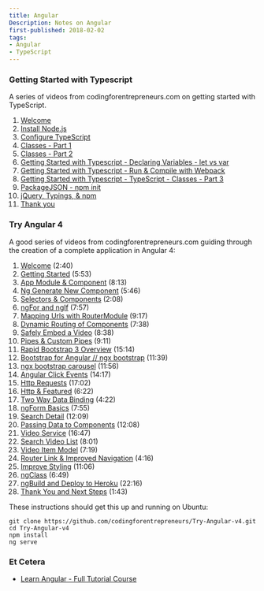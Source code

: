 ```yaml
---
title: Angular
Description: Notes on Angular
first-published: 2018-02-02
tags:
- Angular
- TypeScript
---
```


### Getting Started with Typescript ###

A series of videos from codingforentrepreneurs.com on getting started with
TypeScript.

1.  [Welcome][1]
2.  [Install Node.js][2]
3.  [Configure TypeScript][3]
4.  [Classes - Part 1][4]
5.  [Classes - Part 2][5]
6.  [Getting Started with Typescript - Declaring Variables - let vs var][6]
7.  [Getting Started with Typescript - Run & Compile with Webpack][7]
8.  [Getting Started with Typescript - TypeScript - Classes - Part 3][8]
9.  [PackageJSON - npm init][9]
10. [jQuery, Typings, & npm][10]
11. [Thank you][11]

[1]: https://www.youtube.com/watch?v=yRQlo6ApYLw
  "Getting Started with Typescript - Welcome"
[2]: https://www.youtube.com/watch?v=41nVtaAVdh4
  "Getting Started with Typescript - Install Node.js"
[3]: https://www.youtube.com/watch?v=0ZNcPLcJmQU
  "Getting Started with Typescript - Configure TypeScript"
[4]: https://www.youtube.com/watch?v=PO5SPiGoKxU
  "Getting Started with Typescript - TypeScript - Classes - Part 1"
[5]: https://www.youtube.com/watch?v=5Fl3kC20Rpg
  "Getting Started with Typescript - TypeScript - Classes - Part 2"
[6]: https://www.youtube.com/watch?v=Hril5KRBq1U
  "Getting Started with Typescript - Declaring Variables - let vs var"
[7]: https://www.youtube.com/watch?v=b-Ie2uBTgg0
  "Getting Started with Typescript - Run & Compile with Webpack"
[8]: https://www.youtube.com/watch?v=eGgD9LGfrCA
  "Getting Started with Typescript - TypeScript - Classes - Part 3"
[9]: https://www.youtube.com/watch?v=TqzT_KbSFt0
  "Getting Started with Typescript - PackageJSON - npm init"
[10]: https://www.youtube.com/watch?v=pKnRkiAlfjI
  "Getting Started with Typescript - jQuery, Typings, & npm"
[11]: https://www.youtube.com/watch?v=BD6OPsQRIak
  " Getting Started with Typescript - Thank you"
  
### Try Angular 4 ###

A good series of videos from codingforentrepreneurs.com guiding through the
creation of a complete application in Angular 4:

1.  [Welcome][12] (2:40)
2.  [Getting Started][13] (5:53)
3.  [App Module & Component][14] (8:13)
4.  [Ng Generate New Component][15] (5:46)
5.  [Selectors & Components][16] (2:08)
6.  [ngFor and ngIf][17] (7:57)
7.  [Mapping Urls with RouterModule][18] (9:17)
8.  [Dynamic Routing of Components][19] (7:38)
9.  [Safely Embed a Video][20] (8:38)
10. [Pipes & Custom Pipes][21] (9:11)
11. [Rapid Bootstrap 3 Overview][22] (15:14)
12. [Bootstrap for Angular // ngx bootstrap][23] (11:39)
13. [ngx bootstrap carousel][24] (11:56)
14. [Angular Click Events][25] (14:17)
15. [Http Requests][26] (17:02)
16. [Http & Featured][27] (6:22)
17. [Two Way Data Binding][28] (4:22)
18. [ngForm Basics][29] (7:55)
19. [Search Detail][30] (12:09)
20. [Passing Data to Components][31] (12:08)
21. [Video Service][32] (16:47)
22. [Search Video List][33] (8:01)
23. [Video Item Model][34] (7:19)
24. [Router Link & Improved Navigation][35] (4:16)
25. [Improve Styling][36] (11:06)
26. [ngClass][37] (6:49)
27. [ngBuild and Deploy to Heroku][38] (22:16)
28. [Thank You and Next Steps][39] (1:43)

These instructions should get this up and running on Ubuntu:

```
git clone https://github.com/codingforentrepreneurs/Try-Angular-v4.git
cd Try-Angular-v4
npm install
ng serve
```

[12]: https://www.youtube.com/watch?v=9wc8Gv8X49U
  "Welcome to Try Angular v4"
[13]: https://www.youtube.com/watch?v=8QOzAmWyouA
  "Try Angular v4 - Getting Started"
[14]: https://www.youtube.com/watch?v=fOuKO2dVU0U
  "Try Angular v4 - App Module & Component"
[15]: https://www.youtube.com/watch?v=XGEsZmoZNbw
  "Try Angular v4 - Ng Generate New Component"
[16]: https://www.youtube.com/watch?v=E1lSYoLf5P4
  "Try Angular v4 - Selectors & Components"
[17]: https://www.youtube.com/watch?v=uBeDt_poi00
  "Try Angular v4 - ngFor and ngIf"
[18]: https://www.youtube.com/watch?v=1GnMB9ge6tg
  "Try Angular v4 - Mapping Urls with RouterModule"
[19]: https://www.youtube.com/watch?v=N0ldJ9jITE8
  "Try Angular v4 - Dynamic Routing of Components"
[20]: https://www.youtube.com/watch?v=6wD4V0rvlDI
  "Try Angular v4 - Safely Embed a Video"
[21]: https://www.youtube.com/watch?v=nzyJ9imm29w
  "Try Angular v4 - Pipes & Custom Pipes"
[22]: https://www.youtube.com/watch?v=lYvmbQiFnXE
  "Try Angular v4 - Rapid Bootstrap 3 Overview"
[23]: https://www.youtube.com/watch?v=BlGh1WbOC14
  "Try Angular v4 - Bootstrap for Angular // ngx bootstrap"
[24]: https://www.youtube.com/watch?v=LOJJvMacqEg
  "Try Angular v4 - ngx bootstrap carousel"
[25]: https://www.youtube.com/watch?v=wBakyoAR8XM
  "Try Angular v4 - Angular Click Events"
[26]: https://www.youtube.com/watch?v=9De86OZlQVI
  "Try Angular v4 - Http Requests"
[27]: https://www.youtube.com/watch?v=nczKQvWnQgA
  "Try Angular v4 - Http & Featured"
[28]: https://www.youtube.com/watch?v=sYVEgCKPae0
  "Try Angular v4 - Two Way Data Binding"
[29]: https://www.youtube.com/watch?v=I38MJjkLaTQ
  "Try Angular v4 - ngForm Basics"
[30]: https://www.youtube.com/watch?v=amJVnw_-nlU
  "Try Angular v4 - Search Detail"
[31]: https://www.youtube.com/watch?v=Fz3ktaxnO5M
  "Try Angular v4 - Passing Data to Components"
[32]: https://www.youtube.com/watch?v=N2cs16nhw0s
  "Try Angular v4 - Video Service"
[33]: https://www.youtube.com/watch?v=THIcQsBcNzs
  "Try Angular v4 - Search Video List"
[34]: https://www.youtube.com/watch?v=b2neQ8Di7_A
  "Try Angular v4 - Video Item Model"
[35]: https://www.youtube.com/watch?v=aKrZIn5a7Ug
  "Try Angular v4 - Router Link & Improved Navigation"
[36]: https://www.youtube.com/watch?v=yoMxk8PWQKE
  "Try Angular v4 - Improve Styling"
[37]: https://www.youtube.com/watch?v=WUPk8bcZ9EA
  "Try Angular v4 - ngClass"
[38]: https://www.youtube.com/watch?v=MUdFLxveBzI
  "Try Angular v4 - ngBuild and Deploy to Heroku"
[39]: https://www.youtube.com/watch?v=EamrSGTNVtM
  "Try Angular v4 - Thank You and Next Steps"

### Et Cetera ###

*   [Learn Angular - Full Tutorial Course][40]

[40]: https://www.freecodecamp.org/news/angular-tutorial-course/
  "Learn Angular - Full Tutorial Course"
